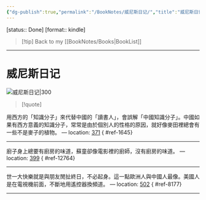 ```yaml
---
{"dg-publish":true,"permalink":"/BookNotes/威尼斯日记/","title":"威尼斯日记","noteIcon":""}
---
```


[status:: Done]
[format:: kindle]

>[!tip] Back to my [[BookNotes/Books\|BookList]]

---
# 威尼斯日记

![威尼斯日记|300](https://img9.doubanio.com/view/subject/l/public/s28643005.jpg)

>[!quote]


用西方的「知識分子」來代替中國的「讀書人」，會誤解「中國知識分子」。中國如果有西方意義的知識分子，常常是由於個別人的性格的原因，就好像麥田裡總會有一些不是麥子的植物。 — location: [371]()
{ #ref-1645}


---
廚子身上總要有廚房的味道，蘇童卻像電影裡的廚師，沒有廚房的味道。 — location: [399]()
{ #ref-12764}


---
世一大快樂就是與朋友閒扯終日，不必起身。這一點歐洲人與中國人最像。美國人是在電視機前面，不斷地用遙控器換頻道。 — location: [502]()
{ #ref-8177}


---

